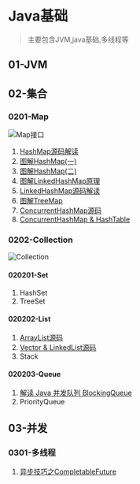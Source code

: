 # Java基础
 > 主要包含JVM,java基础,多线程等

## 01-JVM

## 02-集合
### 0201-Map
   ![Map接口](https://github.com/hsfxuebao/java-study/blob/master/src/main/01-Java%E5%9F%BA%E7%A1%80/Figure/01-Map%E6%8E%A5%E5%8F%A3%E7%BB%A7%E6%89%BF%E5%85%B3%E7%B3%BB.png)
   1. [HashMap源码解读](https://juejin.im/post/5e4222b0518825492e494e19) 
   2. [图解HashMap(一) ](https://juejin.im/post/5e7b47acf265da573d61cff5)
   3. [图解HashMap(二)](https://juejin.im/post/5e7b48c46fb9a07cdb469e66) 
   4. [图解LinkedHashMap原理](https://juejin.im/post/5e74c4016fb9a07ca601c97a) 
   5. [LinkedHashMap源码解读](https://juejin.im/post/5e42242be51d4526c654b4e1)  
   6. [图解TreeMap](https://juejin.im/post/5e7b4f2a5188255e277a3a8e)  
   7. [ConcurrentHashMap源码 ](https://juejin.im/post/5e421fc0e51d4526c5509f54) 
   8. [ConcurrentHashMap & HashTable](https://juejin.im/post/5e42249fe51d4526cc3b17f0)  

### 0202-Collection

![Collection](https://github.com/hsfxuebao/java-study/blob/master/src/main/01-Java基础/Figure/02-Collection继承关系图.png)

#### 020201-Set

1. HashSet
2. TreeSet

#### 020202-List

1. [ArrayList源码](https://juejin.im/post/5e422191518825492c04f68f)
2. [Vector & LinkedList源码](https://juejin.im/post/5e422204e51d4526e418f39b)
3. Stack

#### 020203-Queue

1. [解读 Java 并发队列 BlockingQueue](https://juejin.im/post/5e7b53d16fb9a07c951d045c)
2. PriorityQueue

## 03-并发
### 0301-多线程
1. [异步技巧之CompletableFuture](https://juejin.im/post/5e7abaaae51d452716052f86)
   
 
## 
